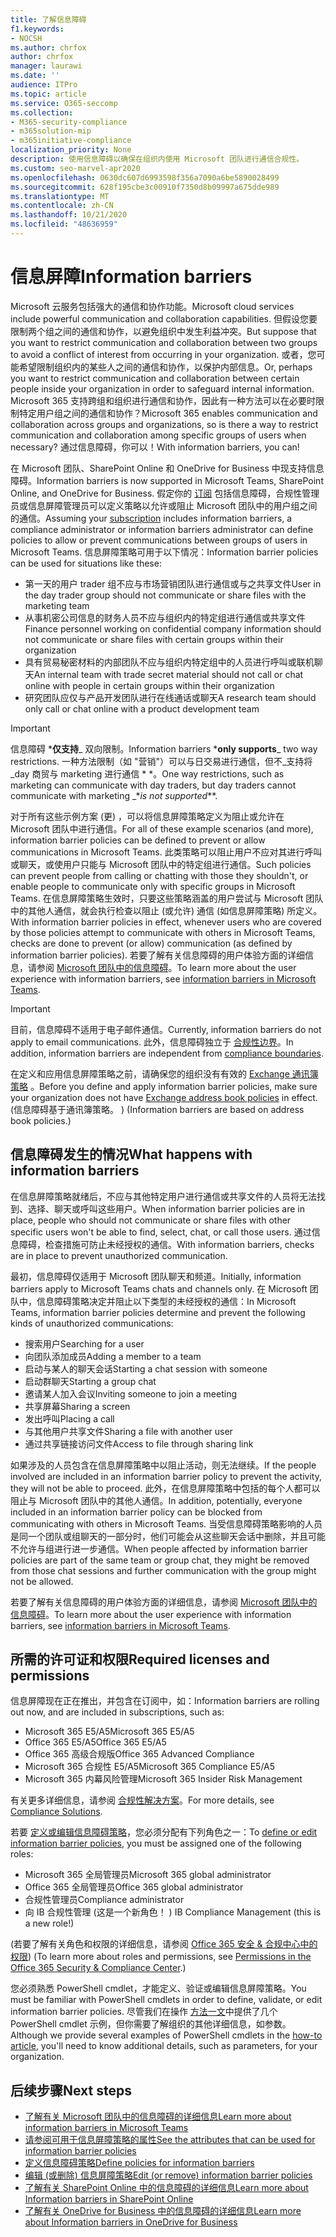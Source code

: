 ```yaml
---
title: 了解信息障碍
f1.keywords:
- NOCSH
ms.author: chrfox
author: chrfox
manager: laurawi
ms.date: ''
audience: ITPro
ms.topic: article
ms.service: O365-seccomp
ms.collection:
- M365-security-compliance
- m365solution-mip
- m365initiative-compliance
localization_priority: None
description: 使用信息障碍以确保在组织内使用 Microsoft 团队进行通信合规性。
ms.custom: seo-marvel-apr2020
ms.openlocfilehash: 0630dc607d6993598f356a7090a6be5890028499
ms.sourcegitcommit: 628f195cbe3c00910f7350d8b09997a675dde989
ms.translationtype: MT
ms.contentlocale: zh-CN
ms.lasthandoff: 10/21/2020
ms.locfileid: "48636959"
---
```

# <a name="information-barriers"></a><span data-ttu-id="506ec-103">信息屏障</span><span class="sxs-lookup"><span data-stu-id="506ec-103">Information barriers</span></span>

<span data-ttu-id="506ec-104">Microsoft 云服务包括强大的通信和协作功能。</span><span class="sxs-lookup"><span data-stu-id="506ec-104">Microsoft cloud services include powerful communication and collaboration capabilities.</span></span> <span data-ttu-id="506ec-105">但假设您要限制两个组之间的通信和协作，以避免组织中发生利益冲突。</span><span class="sxs-lookup"><span data-stu-id="506ec-105">But suppose that you want to restrict communication and collaboration between two groups to avoid a conflict of interest from occurring in your organization.</span></span> <span data-ttu-id="506ec-106">或者，您可能希望限制组织内的某些人之间的通信和协作，以保护内部信息。</span><span class="sxs-lookup"><span data-stu-id="506ec-106">Or, perhaps you want to restrict communication and collaboration between certain people inside your organization in order to safeguard internal information.</span></span> <span data-ttu-id="506ec-107">Microsoft 365 支持跨组和组织进行通信和协作，因此有一种方法可以在必要时限制特定用户组之间的通信和协作？</span><span class="sxs-lookup"><span data-stu-id="506ec-107">Microsoft 365 enables communication and collaboration across groups and organizations, so is there a way to restrict communication and collaboration  among specific groups of users when necessary?</span></span> <span data-ttu-id="506ec-108">通过信息障碍，你可以！</span><span class="sxs-lookup"><span data-stu-id="506ec-108">With information barriers, you can!</span></span> 

<span data-ttu-id="506ec-109">在 Microsoft 团队、SharePoint Online 和 OneDrive for Business 中现支持信息障碍。</span><span class="sxs-lookup"><span data-stu-id="506ec-109">Information barriers is now supported in Microsoft Teams, SharePoint Online, and OneDrive for Business.</span></span> <span data-ttu-id="506ec-110">假定你的 [订阅](#required-licenses-and-permissions) 包括信息障碍，合规性管理员或信息屏障管理员可以定义策略以允许或阻止 Microsoft 团队中的用户组之间的通信。</span><span class="sxs-lookup"><span data-stu-id="506ec-110">Assuming your [subscription](#required-licenses-and-permissions) includes information barriers, a compliance administrator or information barriers administrator can define policies to allow or prevent communications between groups of users in Microsoft Teams.</span></span> <span data-ttu-id="506ec-111">信息屏障策略可用于以下情况：</span><span class="sxs-lookup"><span data-stu-id="506ec-111">Information barrier policies can be used for situations like these:</span></span>

- <span data-ttu-id="506ec-112">第一天的用户 trader 组不应与市场营销团队进行通信或与之共享文件</span><span class="sxs-lookup"><span data-stu-id="506ec-112">User in the day trader group should not communicate or share files with the marketing team</span></span>
- <span data-ttu-id="506ec-113">从事机密公司信息的财务人员不应与组织内的特定组进行通信或共享文件</span><span class="sxs-lookup"><span data-stu-id="506ec-113">Finance personnel working on confidential company information should not communicate or share files with certain groups within their organization</span></span>
- <span data-ttu-id="506ec-114">具有贸易秘密材料的内部团队不应与组织内特定组中的人员进行呼叫或联机聊天</span><span class="sxs-lookup"><span data-stu-id="506ec-114">An internal team with trade secret material should not call or chat online with people in certain groups within their organization</span></span>
- <span data-ttu-id="506ec-115">研究团队应仅与产品开发团队进行在线通话或聊天</span><span class="sxs-lookup"><span data-stu-id="506ec-115">A research team should only call or chat online with a product development team</span></span>

> [!IMPORTANT]
> <span data-ttu-id="506ec-116">信息障碍 \***仅支持**_ 双向限制。</span><span class="sxs-lookup"><span data-stu-id="506ec-116">Information barriers \***only supports**_ two way restrictions.</span></span> <span data-ttu-id="506ec-117">一种方法限制（如 "营销"）可以与日交易进行通信，但不_支持将_day 商贸与 marketing 进行通信 \* \*。</span><span class="sxs-lookup"><span data-stu-id="506ec-117">One way restrictions, such as marketing can communicate with day traders, but day traders cannot communicate with marketing _\*_is not supported_\*\*.</span></span>

<span data-ttu-id="506ec-118">对于所有这些示例方案 (更) ，可以将信息屏障策略定义为阻止或允许在 Microsoft 团队中进行通信。</span><span class="sxs-lookup"><span data-stu-id="506ec-118">For all of these example scenarios (and more), information barrier policies can be defined to prevent or allow communications in Microsoft Teams.</span></span> <span data-ttu-id="506ec-119">此类策略可以阻止用户不应对其进行呼叫或聊天，或使用户只能与 Microsoft 团队中的特定组进行通信。</span><span class="sxs-lookup"><span data-stu-id="506ec-119">Such policies can prevent people from calling or chatting with those they shouldn't, or enable people to communicate only with specific groups in Microsoft Teams.</span></span> <span data-ttu-id="506ec-120">在信息屏障策略生效时，只要这些策略涵盖的用户尝试与 Microsoft 团队中的其他人通信，就会执行检查以阻止 (或允许) 通信 (如信息屏障策略) 所定义。</span><span class="sxs-lookup"><span data-stu-id="506ec-120">With information barrier policies in effect, whenever users who are covered by those policies attempt to communicate with others in Microsoft Teams, checks are done to prevent (or allow) communication (as defined by information barrier policies).</span></span> <span data-ttu-id="506ec-121">若要了解有关信息障碍的用户体验方面的详细信息，请参阅 [Microsoft 团队中的信息障碍](https://docs.microsoft.com/MicrosoftTeams/information-barriers-in-teams)。</span><span class="sxs-lookup"><span data-stu-id="506ec-121">To learn more about the user experience with information barriers, see [information barriers in Microsoft Teams](https://docs.microsoft.com/MicrosoftTeams/information-barriers-in-teams).</span></span>

> [!IMPORTANT]
> <span data-ttu-id="506ec-122">目前，信息障碍不适用于电子邮件通信。</span><span class="sxs-lookup"><span data-stu-id="506ec-122">Currently, information barriers do not apply to email communications.</span></span> <span data-ttu-id="506ec-123">此外，信息障碍独立于 [合规性边界](set-up-compliance-boundaries.md)。</span><span class="sxs-lookup"><span data-stu-id="506ec-123">In addition, information barriers are independent from [compliance boundaries](set-up-compliance-boundaries.md).</span></span><p><span data-ttu-id="506ec-124">在定义和应用信息屏障策略之前，请确保您的组织没有有效的 [Exchange 通讯簿策略](https://docs.microsoft.com/exchange/address-books/address-book-policies/address-book-policies) 。</span><span class="sxs-lookup"><span data-stu-id="506ec-124">Before you define and apply information barrier policies, make sure your organization does not have [Exchange address book policies](https://docs.microsoft.com/exchange/address-books/address-book-policies/address-book-policies) in effect.</span></span> <span data-ttu-id="506ec-125"> (信息障碍基于通讯簿策略。 ) </span><span class="sxs-lookup"><span data-stu-id="506ec-125">(Information barriers are based on address book policies.)</span></span> 

## <a name="what-happens-with-information-barriers"></a><span data-ttu-id="506ec-126">信息障碍发生的情况</span><span class="sxs-lookup"><span data-stu-id="506ec-126">What happens with information barriers</span></span>

<span data-ttu-id="506ec-127">在信息屏障策略就绪后，不应与其他特定用户进行通信或共享文件的人员将无法找到、选择、聊天或呼叫这些用户。</span><span class="sxs-lookup"><span data-stu-id="506ec-127">When information barrier policies are in place, people who should not communicate or share files with other specific users won't be able to find, select, chat, or call those users.</span></span> <span data-ttu-id="506ec-128">通过信息障碍，检查措施可防止未经授权的通信。</span><span class="sxs-lookup"><span data-stu-id="506ec-128">With information barriers, checks are in place to prevent unauthorized communication.</span></span>

<span data-ttu-id="506ec-129">最初，信息障碍仅适用于 Microsoft 团队聊天和频道。</span><span class="sxs-lookup"><span data-stu-id="506ec-129">Initially, information barriers apply to Microsoft Teams chats and channels only.</span></span> <span data-ttu-id="506ec-130">在 Microsoft 团队中，信息障碍策略决定并阻止以下类型的未经授权的通信：</span><span class="sxs-lookup"><span data-stu-id="506ec-130">In Microsoft Teams, information barrier policies determine and prevent the following kinds of unauthorized communications:</span></span>

- <span data-ttu-id="506ec-131">搜索用户</span><span class="sxs-lookup"><span data-stu-id="506ec-131">Searching for a user</span></span>
- <span data-ttu-id="506ec-132">向团队添加成员</span><span class="sxs-lookup"><span data-stu-id="506ec-132">Adding a member to a team</span></span>
- <span data-ttu-id="506ec-133">启动与某人的聊天会话</span><span class="sxs-lookup"><span data-stu-id="506ec-133">Starting a chat session with someone</span></span>
- <span data-ttu-id="506ec-134">启动群聊天</span><span class="sxs-lookup"><span data-stu-id="506ec-134">Starting a group chat</span></span>
- <span data-ttu-id="506ec-135">邀请某人加入会议</span><span class="sxs-lookup"><span data-stu-id="506ec-135">Inviting someone to join a meeting</span></span>
- <span data-ttu-id="506ec-136">共享屏幕</span><span class="sxs-lookup"><span data-stu-id="506ec-136">Sharing a screen</span></span>
- <span data-ttu-id="506ec-137">发出呼叫</span><span class="sxs-lookup"><span data-stu-id="506ec-137">Placing a call</span></span>
- <span data-ttu-id="506ec-138">与其他用户共享文件</span><span class="sxs-lookup"><span data-stu-id="506ec-138">Sharing a file with another user</span></span>
- <span data-ttu-id="506ec-139">通过共享链接访问文件</span><span class="sxs-lookup"><span data-stu-id="506ec-139">Access to file through sharing link</span></span> 

<span data-ttu-id="506ec-140">如果涉及的人员包含在信息屏障策略中以阻止活动，则无法继续。</span><span class="sxs-lookup"><span data-stu-id="506ec-140">If the people involved are included in an information barrier policy to prevent the activity, they will not be able to proceed.</span></span> <span data-ttu-id="506ec-141">此外，在信息屏障策略中包括的每个人都可以阻止与 Microsoft 团队中的其他人通信。</span><span class="sxs-lookup"><span data-stu-id="506ec-141">In addition, potentially, everyone included in an information barrier policy can be blocked from communicating with others in Microsoft Teams.</span></span> <span data-ttu-id="506ec-142">当受信息障碍策略影响的人员是同一个团队或组聊天的一部分时，他们可能会从这些聊天会话中删除，并且可能不允许与组进行进一步通信。</span><span class="sxs-lookup"><span data-stu-id="506ec-142">When people affected by information barrier policies are part of the same team or group chat, they might be removed from those chat sessions and further communication with the group might not be allowed.</span></span>

<span data-ttu-id="506ec-143">若要了解有关信息障碍的用户体验方面的详细信息，请参阅 [Microsoft 团队中的信息障碍](https://docs.microsoft.com/MicrosoftTeams/information-barriers-in-teams)。</span><span class="sxs-lookup"><span data-stu-id="506ec-143">To learn more about the user experience with information barriers, see [information barriers in Microsoft Teams](https://docs.microsoft.com/MicrosoftTeams/information-barriers-in-teams).</span></span>

## <a name="required-licenses-and-permissions"></a><span data-ttu-id="506ec-144">所需的许可证和权限</span><span class="sxs-lookup"><span data-stu-id="506ec-144">Required licenses and permissions</span></span>

<span data-ttu-id="506ec-145">信息屏障现在正在推出，并包含在订阅中，如：</span><span class="sxs-lookup"><span data-stu-id="506ec-145">Information barriers are rolling out now, and are included in subscriptions, such as:</span></span>

- <span data-ttu-id="506ec-146">Microsoft 365 E5/A5</span><span class="sxs-lookup"><span data-stu-id="506ec-146">Microsoft 365 E5/A5</span></span>
- <span data-ttu-id="506ec-147">Office 365 E5/A5</span><span class="sxs-lookup"><span data-stu-id="506ec-147">Office 365 E5/A5</span></span>
- <span data-ttu-id="506ec-148">Office 365 高级合规版</span><span class="sxs-lookup"><span data-stu-id="506ec-148">Office 365 Advanced Compliance</span></span>
- <span data-ttu-id="506ec-149">Microsoft 365 合规性 E5/A5</span><span class="sxs-lookup"><span data-stu-id="506ec-149">Microsoft 365 Compliance E5/A5</span></span>
- <span data-ttu-id="506ec-150">Microsoft 365 内幕风险管理</span><span class="sxs-lookup"><span data-stu-id="506ec-150">Microsoft 365 Insider Risk Management</span></span>

<span data-ttu-id="506ec-151">有关更多详细信息，请参阅 [合规性解决方案](https://products.office.com/business/security-and-compliance/compliance-solutions)。</span><span class="sxs-lookup"><span data-stu-id="506ec-151">For more details, see [Compliance Solutions](https://products.office.com/business/security-and-compliance/compliance-solutions).</span></span>

<span data-ttu-id="506ec-152">若要 [定义或编辑信息障碍策略](information-barriers-policies.md)，您必须分配有下列角色之一：</span><span class="sxs-lookup"><span data-stu-id="506ec-152">To [define or edit information barrier policies](information-barriers-policies.md), you must be assigned one of the following roles:</span></span>

- <span data-ttu-id="506ec-153">Microsoft 365 全局管理员</span><span class="sxs-lookup"><span data-stu-id="506ec-153">Microsoft 365 global administrator</span></span>
- <span data-ttu-id="506ec-154">Office 365 全局管理员</span><span class="sxs-lookup"><span data-stu-id="506ec-154">Office 365 global administrator</span></span>
- <span data-ttu-id="506ec-155">合规性管理员</span><span class="sxs-lookup"><span data-stu-id="506ec-155">Compliance administrator</span></span>
- <span data-ttu-id="506ec-156">向 IB 合规性管理 (这是一个新角色！ ) </span><span class="sxs-lookup"><span data-stu-id="506ec-156">IB Compliance Management (this is a new role!)</span></span>

<span data-ttu-id="506ec-157"> (若要了解有关角色和权限的详细信息，请参阅 [Office 365 安全 & 合规中心中的权限](../security/office-365-security/protect-against-threats.md)) </span><span class="sxs-lookup"><span data-stu-id="506ec-157">(To learn more about roles and permissions, see [Permissions in the Office 365 Security & Compliance Center](../security/office-365-security/protect-against-threats.md).)</span></span>

<span data-ttu-id="506ec-158">您必须熟悉 PowerShell cmdlet，才能定义、验证或编辑信息屏障策略。</span><span class="sxs-lookup"><span data-stu-id="506ec-158">You must be familiar with PowerShell cmdlets in order to define, validate, or edit information barrier policies.</span></span> <span data-ttu-id="506ec-159">尽管我们在操作 [方法一文](information-barriers-policies.md)中提供了几个 PowerShell cmdlet 示例，但你需要了解组织的其他详细信息，如参数。</span><span class="sxs-lookup"><span data-stu-id="506ec-159">Although we provide several examples of PowerShell cmdlets in the [how-to article](information-barriers-policies.md), you'll need to know additional details, such as parameters, for your organization.</span></span>

## <a name="next-steps"></a><span data-ttu-id="506ec-160">后续步骤</span><span class="sxs-lookup"><span data-stu-id="506ec-160">Next steps</span></span>

- [<span data-ttu-id="506ec-161">了解有关 Microsoft 团队中的信息障碍的详细信息</span><span class="sxs-lookup"><span data-stu-id="506ec-161">Learn more about information barriers in Microsoft Teams</span></span>](https://docs.microsoft.com/MicrosoftTeams/information-barriers-in-teams)
- [<span data-ttu-id="506ec-162">请参阅可用于信息屏障策略的属性</span><span class="sxs-lookup"><span data-stu-id="506ec-162">See the attributes that can be used for information barrier policies</span></span>](information-barriers-attributes.md)
- [<span data-ttu-id="506ec-163">定义信息障碍策略</span><span class="sxs-lookup"><span data-stu-id="506ec-163">Define policies for information barriers</span></span>](information-barriers-policies.md)
- [<span data-ttu-id="506ec-164">编辑 (或删除) 信息屏障策略</span><span class="sxs-lookup"><span data-stu-id="506ec-164">Edit (or remove) information barrier policies</span></span>](information-barriers-edit-segments-policies.md)
- [<span data-ttu-id="506ec-165">了解有关 SharePoint Online 中的信息障碍的详细信息</span><span class="sxs-lookup"><span data-stu-id="506ec-165">Learn more about Information barriers in SharePoint Online</span></span>](https://docs.microsoft.com/sharepoint/information-barriers)
- [<span data-ttu-id="506ec-166">了解有关 OneDrive for Business 中的信息障碍的详细信息</span><span class="sxs-lookup"><span data-stu-id="506ec-166">Learn more about Information barriers in OneDrive for Business</span></span>](https://docs.microsoft.com/onedrive/information-barriers)